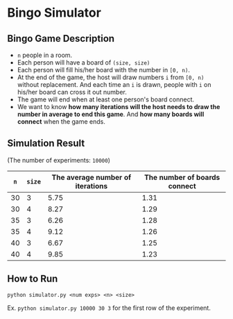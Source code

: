 # Bingo Simulator

## Bingo Game Description
* `n` people in a room.
* Each person will have a board of `(size, size)`
* Each person will fill his/her board with the number in `[0, n)`.
* At the end of the game, the host will draw numbers `i` from `[0, n)` without replacement.
And each time an `i` is drawn, people with `i` on his/her board can cross it out number.
* The game will end when at least one person's board connect.
* We want to know **how many iterations will the host needs to draw the number in average to end this game**.
And **how many boards will connect** when the game ends.

## Simulation Result

(The number of experiments: `10000`)

|`n`|`size`|The average number of iterations|The number of boards connect|
|---|---|---|---|
|30|3|5.75|1.31|
|30|4|8.27|1.29|
|35|3|6.26|1.28|
|35|4|9.12|1.26|
|40|3|6.67|1.25|
|40|4|9.85|1.23|

## How to Run
`python simulator.py <num exps> <n> <size>`

Ex. `python simulator.py 10000 30 3` for the first row of the experiment.
